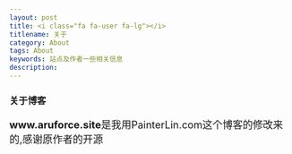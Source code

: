 ```yaml
---
layout: post
title: <i class="fa fa-user fa-lg"></i>
titlename: 关于
category: About
tags: About
keywords: 站点及作者一些相关信息
description: 
---
```

<h3>关于博客</h3>
<p style=font-size:18px><B>www.aruforce.site</B>是我用PainterLin.com这个博客的修改来的,感谢原作者的开源</p>